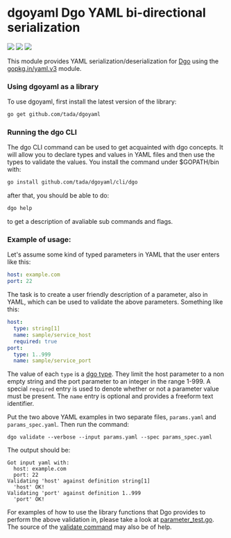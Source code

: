 # dgoyaml Dgo YAML bi-directional serialization

[![](https://goreportcard.com/badge/github.com/tada/dgoyaml)](https://goreportcard.com/report/github.com/tada/dgoyaml)
[![](https://img.shields.io/badge/godoc-reference-blue.svg)](https://godoc.org/github.com/tada/dgoyaml)
[![](https://github.com/tada/dgoyaml/workflows/Dgo%20YAML%20Build/badge.svg)](https://github.com/tada/dgoyaml/actions)

This module provides YAML serialization/deserialization for [Dgo](https://github.com/tada/dgo) using the
[gopkg.in/yaml.v3](https://github.com/go-yaml/yaml/tree/v3) module.

### Using dgoyaml as a library
To use dgoyaml, first install the latest version of the library:
```sh
go get github.com/tada/dgoyaml
```

### Running the dgo CLI
The dgo CLI command can be used to get acquainted with dgo concepts. It will allow you to declare
types and values in YAML files and then use the types to validate the values. You install the
command under $GOPATH/bin with:
```sh
go install github.com/tada/dgoyaml/cli/dgo
```
after that, you should be able to do:
```sh
dgo help
```
to get a description of avaliable sub commands and flags.

### Example of usage:
Let's assume some kind of typed parameters in YAML that the user enters like this:
```yaml
host: example.com
port: 22
```
The task is to create a user friendly description of a parameter, also in YAML, which can be used to validate
the above parameters. Something like this:
```yaml
host:
  type: string[1]
  name: sample/service_host
  required: true
port:
  type: 1..999
  name: sample/service_port
```
The value of each `type` is a [dgo type](https://github.com/tada/dgo/blob/master/docs/types.md). They limit the host
parameter to a non empty string and the port parameter to an integer in the range 1-999. A special `required` entry is
used to denote whether or not a parameter value must be present. The `name` entry is optional and provides a freeform
text identifier.

Put the two above YAML examples in two separate files, `params.yaml` and `params_spec.yaml`. Then run the
command:
```
dgo validate --verbose --input params.yaml --spec params_spec.yaml
```
The output should be:
```
Got input yaml with:
  host: example.com
  port: 22
Validating 'host' against definition string[1]
  'host' OK!
Validating 'port' against definition 1..999
  'port' OK!
```
For examples of how to use the library functions that Dgo provides to perform the above validation in, please take
a look at [parameter_test.go](examples_test/parameter_test.go). The source of the [validate command](cli/validate.go)
may also be of help.
